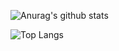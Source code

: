  ![Anurag's github stats](https://github-readme-stats.vercel.app/api?username=im-not-developer&show_icons=true&theme=dracula)
 
 
![Top Langs](https://github-readme-stats.vercel.app/api/top-langs/?username=im-not-developer&layout=compact&theme=tokyonight)
 
